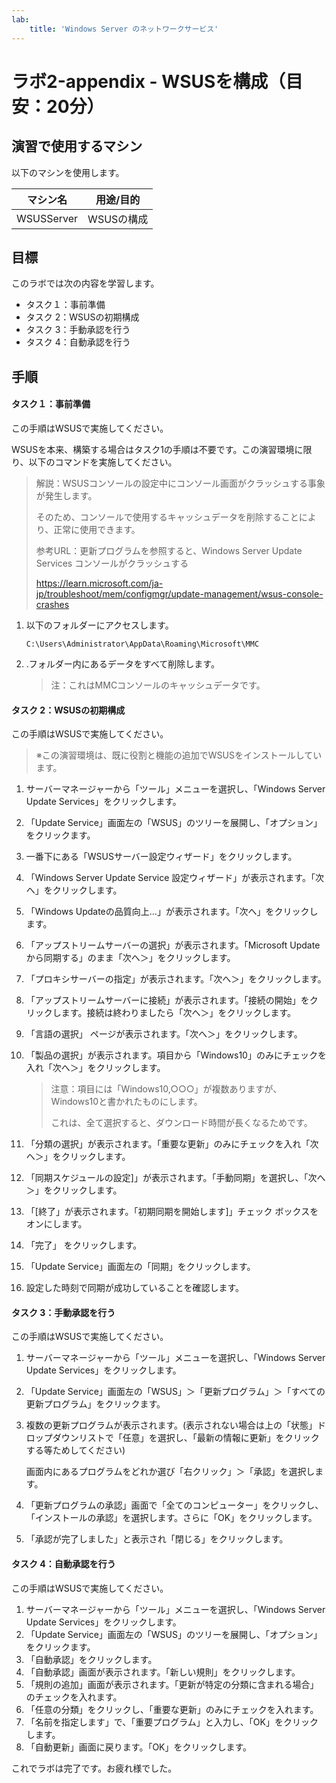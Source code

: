 ```yaml
---
lab:
    title: 'Windows Server のネットワークサービス'
---
```


# ラボ2-appendix  - WSUSを構成（目安：20分）

## 演習で使用するマシン

以下のマシンを使用します。

| マシン名   | 用途/目的  |
| ---------- | ---------- |
| WSUSServer | WSUSの構成 |



## 目標

このラボでは次の内容を学習します。

- タスク１：事前準備
- タスク 2：WSUSの初期構成
- タスク 3：手動承認を行う
- タスク 4：自動承認を行う



## 手順

#### タスク１：事前準備

この手順はWSUSで実施してください。

WSUSを本来、構築する場合はタスク1の手順は不要です。この演習環境に限り、以下のコマンドを実施してください。

> 解説：WSUSコンソールの設定中にコンソール画面がクラッシュする事象が発生します。
>
> そのため、コンソールで使用するキャッシュデータを削除することにより、正常に使用できます。
>
> 参考URL：更新プログラムを参照すると、Windows Server Update Services コンソールがクラッシュする
>
> https://learn.microsoft.com/ja-jp/troubleshoot/mem/configmgr/update-management/wsus-console-crashes

1. 以下のフォルダーにアクセスします。

   ```
   C:\Users\Administrator\AppData\Roaming\Microsoft\MMC
   ```

2. .フォルダー内にあるデータをすべて削除します。

   > 注：これはMMCコンソールのキャッシュデータです。

   

#### タスク 2：WSUSの初期構成

この手順はWSUSで実施してください。

> ※この演習環境は、既に役割と機能の追加でWSUSをインストールしています。

1. サーバーマネージャーから「ツール」メニューを選択し、「Windows Server Update Services」をクリックします。

2. 「Update Service」画面左の「WSUS」のツリーを展開し、「オプション」をクリックます。

3. 一番下にある「WSUSサーバー設定ウィザード」をクリックします。

4. 「Windows Server Update Service 設定ウィザード」が表示されます。「次へ」をクリックします。

5. 「Windows  Updateの品質向上...」が表示されます。「次へ」をクリックします。

6. 「アップストリームサーバーの選択」が表示されます。「Microsoft Updateから同期する」のまま「次へ＞」をクリックします。

7. 「プロキシサーバーの指定」が表示されます。「次へ＞」をクリックします。

8. 「アップストリームサーバーに接続」が表示されます。「接続の開始」をクリックします。接続は終わりましたら「次へ＞」をクリックします。

9. 「言語の選択」 ページが表示されます。「次へ＞」をクリックします。

10. 「製品の選択」が表示されます。項目から「Windows10」のみにチェックを入れ「次へ＞」をクリックします。

    > 注意：項目には「Windows10,○○○」が複数ありますが、Windows10と書かれたものにします。
    >
    > これは、全て選択すると、ダウンロード時間が長くなるためです。

11. 「分類の選択」が表示されます。「重要な更新」のみにチェックを入れ「次へ＞」をクリックします。

12. 「同期スケジュールの設定]」が表示されます。「手動同期」を選択し、「次へ＞」をクリックします。

13. 「[終了」が表示されます。「初期同期を開始します]」チェック ボックスをオンにします。

14. 「完了」 をクリックします。

15. 「Update Service」画面左の「同期」をクリックします。

16. 設定した時刻で同期が成功していることを確認します。



#### タスク 3：手動承認を行う

この手順はWSUSで実施してください。

1. サーバーマネージャーから「ツール」メニューを選択し、「Windows Server Update Services」をクリックします。

2. 「Update Service」画面左の「WSUS」＞「更新プログラム」＞「すべての更新プログラム」をクリックます。

3. 複数の更新プログラムが表示されます。(表示されない場合は上の「状態」ドロップダウンリストで「任意」を選択し、「最新の情報に更新」をクリックする等ためしてください)

   画面内にあるプログラムをどれか選び「右クリック」＞「承認」を選択します。

4. 「更新プログラムの承認」画面で「全てのコンピューター」をクリックし、「インストールの承認」を選択します。さらに「OK」をクリックします。

5. 「承認が完了しました」と表示され「閉じる」をクリックします。



#### タスク 4：自動承認を行う

この手順はWSUSで実施してください。

1. サーバーマネージャーから「ツール」メニューを選択し、「Windows Server Update Services」をクリックします。
2. 「Update Service」画面左の「WSUS」のツリーを展開し、「オプション」をクリックます。
3. 「自動承認」をクリックします。
4. 「自動承認」画面が表示されます。「新しい規則」をクリックします。
5. 「規則の追加」画面が表示されます。「更新が特定の分類に含まれる場合」のチェックを入れます。
6. 「任意の分類」をクリックし、「重要な更新」のみにチェックを入れます。
7. 「名前を指定します」で、「重要プログラム」と入力し、「OK」をクリックします。
8. 「自動更新」画面に戻ります。「OK」をクリックします。



これでラボは完了です。お疲れ様でした。
